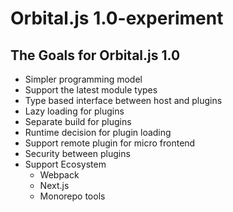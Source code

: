 # Orbital.js 1.0-experiment

## The Goals for Orbital.js 1.0

- Simpler programming model
- Support the latest module types
- Type based interface between host and plugins
- Lazy loading for plugins
- Separate build for plugins
- Runtime decision for plugin loading
- Support remote plugin for micro frontend
- Security between plugins
- Support Ecosystem
  - Webpack
  - Next.js
  - Monorepo tools
